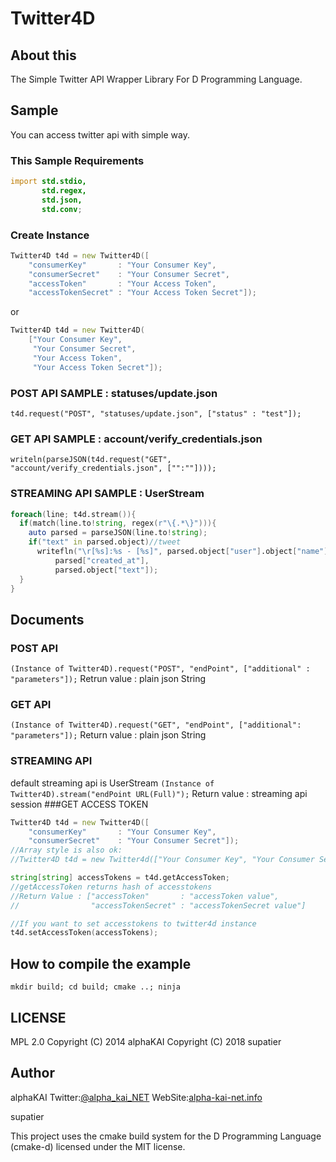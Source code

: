 # Twitter4D

## About this
The Simple Twitter API Wrapper Library For D Programming Language.


## Sample
You can access twitter api with simple way.


### This Sample Requirements
```d
import std.stdio,
       std.regex,
       std.json,
       std.conv;
```
### Create Instance
```d
Twitter4D t4d = new Twitter4D([
    "consumerKey"       : "Your Consumer Key",
    "consumerSecret"    : "Your Consumer Secret",
    "accessToken"       : "Your Access Token",
    "accessTokenSecret" : "Your Access Token Secret"]);
```
or
```d
Twitter4D t4d = new Twitter4D(
    ["Your Consumer Key",
     "Your Consumer Secret",
     "Your Access Token",
     "Your Access Token Secret"]);
```
### POST API SAMPLE : statuses/update.json
`t4d.request("POST", "statuses/update.json", ["status" : "test"]);`
### GET API SAMPLE : account/verify_credentials.json
`writeln(parseJSON(t4d.request("GET", "account/verify_credentials.json", ["":""])));`
### STREAMING API SAMPLE : UserStream
```d
foreach(line; t4d.stream()){
  if(match(line.to!string, regex(r"\{.*\}"))){
    auto parsed = parseJSON(line.to!string);
    if("text" in parsed.object)//tweet
      writefln("\r[%s]:%s - [%s]", parsed.object["user"].object["name"],
          parsed["created_at"],
          parsed.object["text"]);
  }
}
```


## Documents
### POST API
`(Instance of Twitter4D).request("POST", "endPoint", ["additional" : "parameters"]);`
Retrun value : plain json String
### GET API
`(Instance of Twitter4D).request("GET", "endPoint", ["additional": "parameters"]);`
Return value : plain json String
### STREAMING API
default streaming api is UserStream
`(Instance of Twitter4D).stream("endPoint URL(Full)");`
Return value : streaming api session
###GET ACCESS TOKEN
```d
Twitter4D t4d = new Twitter4D([
    "consumerKey"       : "Your Consumer Key",
    "consumerSecret"    : "Your Consumer Secret"]);
//Array style is also ok:
//Twitter4D t4d = new Twitter4d(["Your Consumer Key", "Your Consumer Secret"]);

string[string] accessTokens = t4d.getAccessToken;
//getAccessToken returns hash of accesstokens
//Return Value : ["accessToken"       : "accessToken value",
//                "accessTokenSecret" : "accessTokenSecret value"]

//If you want to set accesstokens to twitter4d instance
t4d.setAccessToken(accessTokens);
```


## How to compile the example
`mkdir build; cd build; cmake ..; ninja`


## LICENSE
MPL 2.0
Copyright (C) 2014 alphaKAI
Copyright (C) 2018 supatier


## Author
alphaKAI
Twitter:[@alpha\_kai\_NET](https://twitter.com/alpha_kai_NET)
WebSite:[alpha-kai-net.info](http://alpha-kai-net.info)

supatier

This project uses the cmake build system for the D Programming
Language (cmake-d) licensed under the MIT license.
